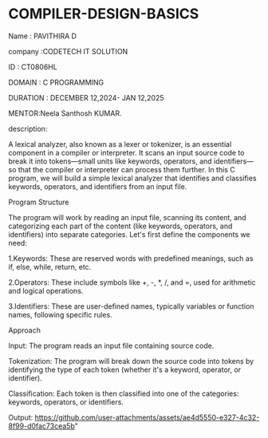 # COMPILER-DESIGN-BASICS
Name : PAVITHIRA D

company :CODETECH IT SOLUTION

ID : CT0806HL

DOMAIN : C PROGRAMMING

DURATION : DECEMBER 12,2024- JAN 12,2025

MENTOR:Neela Santhosh KUMAR.

description:

A lexical analyzer, also known as a lexer or tokenizer, is an essential component in a compiler or interpreter. It scans an input source code to break it into tokens—small units like keywords, operators, and identifiers—so that the compiler or interpreter can process them further. In this C program, we will build a simple lexical analyzer that identifies and classifies keywords, operators, and identifiers from an input file.

Program Structure


The program will work by reading an input file, scanning its content, and categorizing each part of the content (like keywords, operators, and identifiers) into separate categories. Let's first define the components we need:

1.Keywords: These are reserved words with predefined meanings, such as if, else, while, return, etc.


2.Operators: These include symbols like +, -, *, /, and =, used for arithmetic and logical operations.


3.Identifiers: These are user-defined names, typically variables or function names, following specific rules.

Approach

Input: The program reads an input file containing source code.


Tokenization: The program will break down the source code into tokens by identifying the type of each token (whether it's a keyword, operator, or identifier).


Classification: Each token is then classified into one of the categories: keywords, operators, or identifiers.


Output: https://github.com/user-attachments/assets/ae4d5550-e327-4c32-8f99-d0fac73cea5b" 

